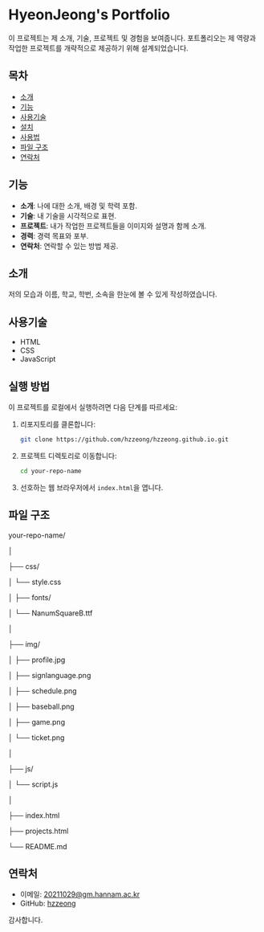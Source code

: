 # HyeonJeong's Portfolio

이 프로젝트는 제 소개, 기술, 프로젝트 및 경험을 보여줍니다. 
포트폴리오는 제 역량과 작업한 프로젝트를 개략적으로 제공하기 위해 설계되었습니다.

## 목차

- [소개](#소개)
- [기능](#기능)
- [사용기술](#사용기술)
- [설치](#설치)
- [사용법](#사용법)
- [파일 구조](#파일-구조)
- [연락처](#연락처)

## 기능

- **소개**: 나에 대한 소개, 배경 및 학력 포함.
- **기술**: 내 기술을 시각적으로 표현.
- **프로젝트**: 내가 작업한 프로젝트들을 이미지와 설명과 함께 소개.
- **경력**: 경력 목표와 포부.
- **연락처**: 연락할 수 있는 방법 제공.

## 소개

저의 모습과 이름, 학교, 학번, 소속을 한눈에 볼 수 있게 작성하였습니다.

## 사용기술

- HTML
- CSS
- JavaScript

## 실행 방법

이 프로젝트를 로컬에서 실행하려면 다음 단계를 따르세요:

1. 리포지토리를 클론합니다:
    ```bash
    git clone https://github.com/hzzeong/hzzeong.github.io.git
    ```

2. 프로젝트 디렉토리로 이동합니다:
    ```bash
    cd your-repo-name
    ```

3. 선호하는 웹 브라우저에서 `index.html`을 엽니다.

## 파일 구조

your-repo-name/

│

├── css/

│ └── style.css

│
├── fonts/

│ └── NanumSquareB.ttf

│

├── img/

│ ├── profile.jpg

│ ├── signlanguage.png

│ ├── schedule.png

│ ├── baseball.png

│ ├── game.png

│ └── ticket.png

│

├── js/

│ └── script.js

│

├── index.html

├── projects.html

└──  README.md 

## 연락처

- 이메일: 20211029@gm.hannam.ac.kr
- GitHub: [hzzeong](https://github.com/hzzeong/hzzeong.github.io)

감사합니다.
